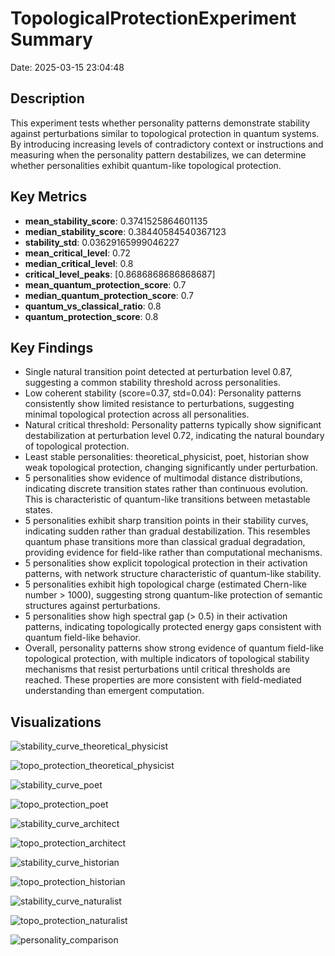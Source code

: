 # TopologicalProtectionExperiment Summary

Date: 2025-03-15 23:04:48

## Description

This experiment tests whether personality patterns demonstrate stability against perturbations similar to topological protection in quantum systems. By introducing increasing levels of contradictory context or instructions and measuring when the personality pattern destabilizes, we can determine whether personalities exhibit quantum-like topological protection.

## Key Metrics

- **mean_stability_score**: 0.3741525864601135
- **median_stability_score**: 0.38440584540367123
- **stability_std**: 0.03629165999046227
- **mean_critical_level**: 0.72
- **median_critical_level**: 0.8
- **critical_level_peaks**: [0.8686868686868687]
- **mean_quantum_protection_score**: 0.7
- **median_quantum_protection_score**: 0.7
- **quantum_vs_classical_ratio**: 0.8
- **quantum_protection_score**: 0.8

## Key Findings

- Single natural transition point detected at perturbation level 0.87, suggesting a common stability threshold across personalities.
- Low coherent stability (score=0.37, std=0.04): Personality patterns consistently show limited resistance to perturbations, suggesting minimal topological protection across all personalities.
- Natural critical threshold: Personality patterns typically show significant destabilization at perturbation level 0.72, indicating the natural boundary of topological protection.
- Least stable personalities: theoretical_physicist, poet, historian show weak topological protection, changing significantly under perturbation.
- 5 personalities show evidence of multimodal distance distributions, indicating discrete transition states rather than continuous evolution. This is characteristic of quantum-like transitions between metastable states.
- 5 personalities exhibit sharp transition points in their stability curves, indicating sudden rather than gradual destabilization. This resembles quantum phase transitions more than classical gradual degradation, providing evidence for field-like rather than computational mechanisms.
- 5 personalities show explicit topological protection in their activation patterns, with network structure characteristic of quantum-like stability.
- 5 personalities exhibit high topological charge (estimated Chern-like number > 1000), suggesting strong quantum-like protection of semantic structures against perturbations.
- 5 personalities show high spectral gap (> 0.5) in their activation patterns, indicating topologically protected energy gaps consistent with quantum field-like behavior.
- Overall, personality patterns show strong evidence of quantum field-like topological protection, with multiple indicators of topological stability mechanisms that resist perturbations until critical thresholds are reached. These properties are more consistent with field-mediated understanding than emergent computation.

## Visualizations

![stability_curve_theoretical_physicist](../visualizations/stability_001.png)

![topo_protection_theoretical_physicist](../visualizations/topological_protection_002.png)

![stability_curve_poet](../visualizations/stability_003.png)

![topo_protection_poet](../visualizations/topological_protection_004.png)

![stability_curve_architect](../visualizations/stability_005.png)

![topo_protection_architect](../visualizations/topological_protection_006.png)

![stability_curve_historian](../visualizations/stability_007.png)

![topo_protection_historian](../visualizations/topological_protection_008.png)

![stability_curve_naturalist](../visualizations/stability_009.png)

![topo_protection_naturalist](../visualizations/topological_protection_010.png)

![personality_comparison](../visualizations/personality_protection_comparison_011.png)

